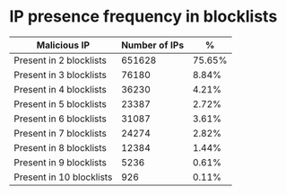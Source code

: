 # IP presence frequency in blocklists
| Malicious IP | Number of IPs | % |
|----|----|----|
| Present in 2 blocklists | 651628 | 75.65% |
| Present in 3 blocklists | 76180 | 8.84% |
| Present in 4 blocklists | 36230 | 4.21% |
| Present in 5 blocklists | 23387 | 2.72% |
| Present in 6 blocklists | 31087 | 3.61% |
| Present in 7 blocklists | 24274 | 2.82% |
| Present in 8 blocklists | 12384 | 1.44% |
| Present in 9 blocklists | 5236 | 0.61% |
| Present in 10 blocklists | 926 | 0.11% |

